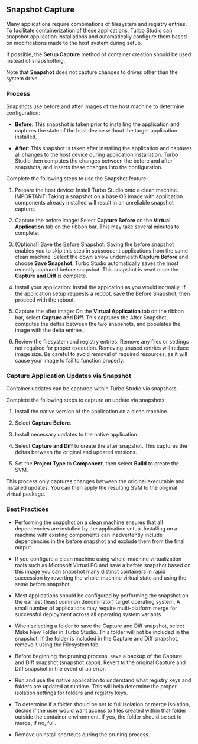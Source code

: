 ## Snapshot Capture

Many applications require combinations of filesystem and registry entries. To facilitate containerization of these applications, Turbo Studio can snapshot application installations and automatically configure them based on modifications made to the host system during setup.

If possible, the **Setup Capture** method of container creation should be used instead of snapshotting.

Note that **Snapshot** does not capture changes to drives other than the system drive.

### Process

Snapshots use before and after images of the host machine to determine configuration:

- **Before**: This snapshot is taken prior to installing the application and captures the state of the host device without the target application installed.

- **After**: This snapshot is taken after installing the application and captures all changes to the host device during application installation. Turbo Studio then computes the changes between the before and after snapshots, and inserts these changes into the configuration.

Complete the following steps to use the Snapshot feature:

1. Prepare the host device: Install Turbo Studio onto a clean machine. IMPORTANT: Taking a snapshot on a base OS image with application components already installed will result in an unreliable snapshot capture.

2. Capture the before image: Select **Capture Before** on the **Virtual Application** tab on the ribbon bar. This may take several minutes to complete.

3. (Optional) Save the Before Snapshot: Saving the before snapshot enables you to skip this step in subsequent applications from the same clean machine. Select the down arrow underneath **Capture Before** and choose **Save Snapshot**. Turbo Studio automatically saves the most recently captured before snapshot. This snapshot is reset once the **Capture and Diff** is complete.

4. Install your application: Install the appication as you would normally. If the application setup requests a reboot, save the Before Snapshot, then proceed with the reboot.

5. Capture the after image: On the **Virtual Application** tab on the ribbon bar, select **Capture and Diff**.  This captures the After Snapshot, computes the deltas between the two snapshots, and populates the image with the delta entries.

6. Review the filesystem and registry entries:  Remove any files or settings not required for proper execution. Removing unused entries will reduce image size. Be careful to avoid removal of required resources, as it will cause your image to fail to function properly.

### Capture Application Updates via Snapshot

Container updates can be captured within Turbo Studio via snapshots.

Complete the following steps to capture an update via snapshots:

1. Install the native version of the application on a clean machine.

2. Select **Capture Before**.

3. Install necessary updates to the native application.

4. Select **Capture and Diff** to create the after snapshot. This captures the deltas between the original and updated versions.

5. Set the **Project Type** to **Component**, then select **Build** to create the SVM.

This process only captures changes between the original executable and installed updates. You can then apply the resulting SVM to the original virtual package.

### Best Practices

- Performing the snapshot on a clean machine ensures that all dependencies are installed by the application setup. Installing on a machine with existing components can inadvertently include dependencies in the before snapshot and exclude them from the final output.

- If you configure a clean machine using whole-machine virtualization tools such as Microsoft Virtual PC and save a before snapshot based on this image you can snapshot many distinct containers in rapid succession by reverting the whole-machine virtual state and using the same before snapshot.

- Most applications should be configured by performing the snapshot on the earliest (least common denominator) target operating system. A small number of applications may require multi-platform merge for successful deployment across all operating system variants.

- When selecting a folder to save the Capture and Diff snapshot, select Make New Folder in Turbo Studio. This folder will not be included in the snapshot. If the folder is included in the Capture and Diff snapshot, remove it using the Filesystem tab.

- Before beginning the pruning process, save a backup of the Capture and Diff snapshot (snapshot.xappl). Revert to the original Capture and Diff snapshot in the event of an error.

- Run and use the native application to understand what registry keys and folders are updated at runtime. This will help determine the proper isolation settings for folders and registry keys.

- To determine if a folder should be set to full isolation or merge isolation, decide if the user would want access to files created within that folder outside the container environment. If yes, the folder should be set to merge, if no, full.

- Remove uninstall shortcuts during the pruning process.
